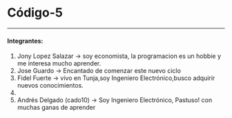 # Código-5
-------------

#### Integrantes:

1. Jony Lopez Salazar -> soy economista, la programacion es un hobbie y me interesa mucho aprender.
2. Jose Guardo -> Encantado de comenzar este nuevo ciclo
3. Fidel Fuerte -> vivo en Tunja,soy Ingeniero Electrónico,busco adquirir nuevos conocimientos. 
4.
5. Andrés Delgado (cado10) -> Soy Ingeniero Electrónico, Pastuso! con muchas ganas de aprender
